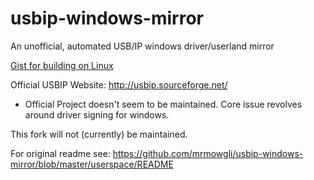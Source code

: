 # usbip-windows-mirror
An unofficial, automated USB/IP windows driver/userland mirror

[Gist for building on Linux](https://gist.github.com/7171u/9517de3df9c30b0f3bff)

Official USBIP Website: http://usbip.sourceforge.net/
- Official Project doesn't seem to be maintained.  Core issue revolves around driver signing for windows.

This fork will not (currently) be maintained.

For original readme see: https://github.com/mrmowgli/usbip-windows-mirror/blob/master/userspace/README
